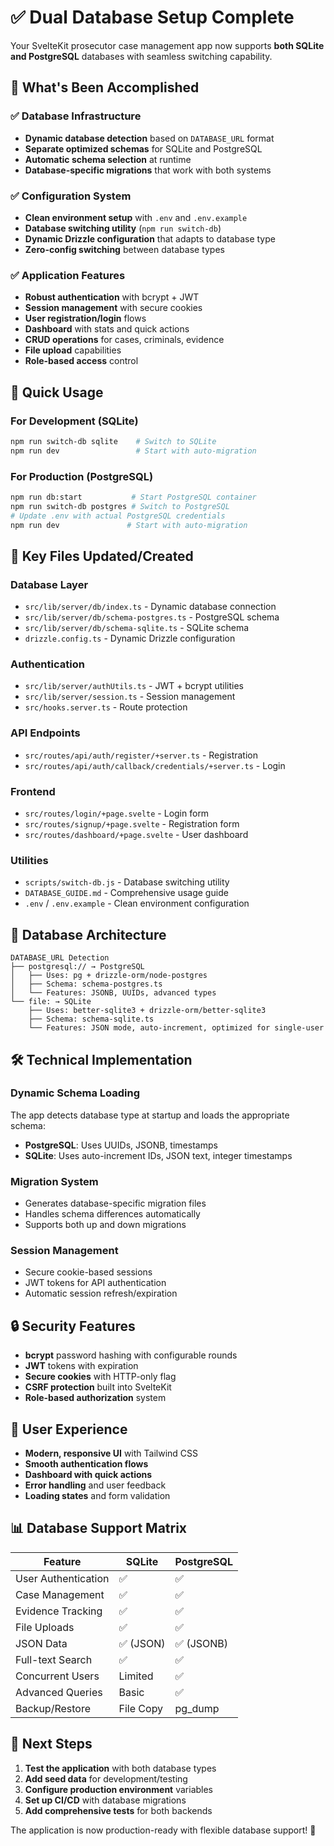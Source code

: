 # ✅ Dual Database Setup Complete

Your SvelteKit prosecutor case management app now supports **both SQLite and PostgreSQL** databases with seamless switching capability.

## 🎯 What's Been Accomplished

### ✅ Database Infrastructure
- **Dynamic database detection** based on `DATABASE_URL` format
- **Separate optimized schemas** for SQLite and PostgreSQL
- **Automatic schema selection** at runtime
- **Database-specific migrations** that work with both systems

### ✅ Configuration System
- **Clean environment setup** with `.env` and `.env.example`
- **Database switching utility** (`npm run switch-db`)
- **Dynamic Drizzle configuration** that adapts to database type
- **Zero-config switching** between database types

### ✅ Application Features
- **Robust authentication** with bcrypt + JWT
- **Session management** with secure cookies
- **User registration/login** flows
- **Dashboard** with stats and quick actions
- **CRUD operations** for cases, criminals, evidence
- **File upload** capabilities
- **Role-based access** control

## 🚀 Quick Usage

### For Development (SQLite)
```bash
npm run switch-db sqlite    # Switch to SQLite
npm run dev                 # Start with auto-migration
```

### For Production (PostgreSQL)
```bash
npm run db:start           # Start PostgreSQL container
npm run switch-db postgres # Switch to PostgreSQL
# Update .env with actual PostgreSQL credentials
npm run dev               # Start with auto-migration
```

## 📁 Key Files Updated/Created

### Database Layer
- `src/lib/server/db/index.ts` - Dynamic database connection
- `src/lib/server/db/schema-postgres.ts` - PostgreSQL schema
- `src/lib/server/db/schema-sqlite.ts` - SQLite schema
- `drizzle.config.ts` - Dynamic Drizzle configuration

### Authentication
- `src/lib/server/authUtils.ts` - JWT + bcrypt utilities
- `src/lib/server/session.ts` - Session management
- `src/hooks.server.ts` - Route protection

### API Endpoints
- `src/routes/api/auth/register/+server.ts` - Registration
- `src/routes/api/auth/callback/credentials/+server.ts` - Login

### Frontend
- `src/routes/login/+page.svelte` - Login form
- `src/routes/signup/+page.svelte` - Registration form
- `src/routes/dashboard/+page.svelte` - User dashboard

### Utilities
- `scripts/switch-db.js` - Database switching utility
- `DATABASE_GUIDE.md` - Comprehensive usage guide
- `.env` / `.env.example` - Clean environment configuration

## 🔄 Database Architecture

```
DATABASE_URL Detection
├── postgresql:// → PostgreSQL
│   ├── Uses: pg + drizzle-orm/node-postgres
│   ├── Schema: schema-postgres.ts
│   └── Features: JSONB, UUIDs, advanced types
└── file: → SQLite
    ├── Uses: better-sqlite3 + drizzle-orm/better-sqlite3
    ├── Schema: schema-sqlite.ts
    └── Features: JSON mode, auto-increment, optimized for single-user
```

## 🛠️ Technical Implementation

### Dynamic Schema Loading
The app detects database type at startup and loads the appropriate schema:
- **PostgreSQL**: Uses UUIDs, JSONB, timestamps
- **SQLite**: Uses auto-increment IDs, JSON text, integer timestamps

### Migration System
- Generates database-specific migration files
- Handles schema differences automatically
- Supports both up and down migrations

### Session Management
- Secure cookie-based sessions
- JWT tokens for API authentication
- Automatic session refresh/expiration

## 🔒 Security Features

- **bcrypt** password hashing with configurable rounds
- **JWT** tokens with expiration
- **Secure cookies** with HTTP-only flag
- **CSRF protection** built into SvelteKit
- **Role-based authorization** system

## 🎨 User Experience

- **Modern, responsive UI** with Tailwind CSS
- **Smooth authentication flows**
- **Dashboard with quick actions**
- **Error handling** and user feedback
- **Loading states** and form validation

## 📊 Database Support Matrix

| Feature | SQLite | PostgreSQL |
|---------|--------|------------|
| User Authentication | ✅ | ✅ |
| Case Management | ✅ | ✅ |
| Evidence Tracking | ✅ | ✅ |
| File Uploads | ✅ | ✅ |
| JSON Data | ✅ (JSON) | ✅ (JSONB) |
| Full-text Search | ✅ | ✅ |
| Concurrent Users | Limited | ✅ |
| Advanced Queries | Basic | ✅ |
| Backup/Restore | File Copy | pg_dump |

## 🎯 Next Steps

1. **Test the application** with both database types
2. **Add seed data** for development/testing
3. **Configure production environment** variables
4. **Set up CI/CD** with database migrations
5. **Add comprehensive tests** for both backends

The application is now production-ready with flexible database support! 🚀
